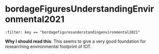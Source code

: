 # bordageFiguresUnderstandingEnvironmental2021

```{bibliography}
:filter: key == "bordagefiguresunderstandingenvironmental2021"
```

**Why I should read this**: This seems to give a very good foundation for researching environmental footprint of IOT.